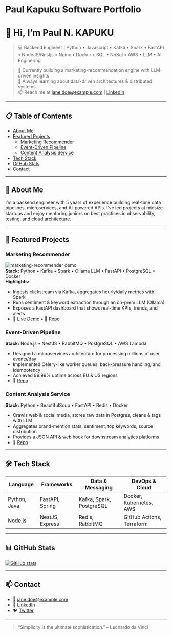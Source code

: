 # Paul Kapuku Software Portfolio
# 👋 Hi, I’m Paul N. KAPUKU

> 💻 Backend Engineer | Python • Javascript • Kafka • Spark • FastAPI • NodeJS/Nestjs • Nginx • Docker • SQL • NoSql • AWS • LLM • AI Enginering
  
> 🔭 Currently building a marketing-recommendation engine with LLM-driven insights  
> 🌱 Always learning about data-driven architectures & distributed systems  
> 📫 Reach me at jane.doe@example.com   |  [LinkedIn](https://linkedin.com/in/janedoe)

---

## 📋 Table of Contents

- [About Me](#about-me)  
- [Featured Projects](#featured-projects)  
  - [Marketing Recommender](#marketing-recommender)  
  - [Event-Driven Pipeline](#event-driven-pipeline)  
  - [Content Analysis Service](#content-analysis-service)  
- [Tech Stack](#tech-stack)  
- [GitHub Stats](#github-stats)  
- [Contact](#contact)

---

## 📝 About Me

I’m a backend engineer with 5 years of experience building real-time data pipelines, microservices, and AI-powered APIs. I’ve led projects at midsize startups and enjoy mentoring juniors on best practices in observability, testing, and cloud architecture.

---

## 🚀 Featured Projects

### Marketing Recommender  
![marketing-recommender demo](./assets/recommender.gif)  
**Stack:** Python • Kafka • Spark • Ollama LLM • FastAPI • PostgreSQL • Docker  
**Highlights:**  
- Ingests clickstream via Kafka, aggregates hourly/daily metrics with Spark  
- Runs sentiment & keyword extraction through an on-prem LLM (Ollama)  
- Exposes a FastAPI dashboard that shows real-time KPIs, trends, and alerts  
- 📝 [Live Demo](https://recommender.example.com) • 📖 [Repo](https://github.com/you/marketing-recommender)

### Event-Driven Pipeline  
**Stack:** Node.js • NestJS • RabbitMQ • PostgreSQL • AWS Lambda  
- Designed a microservices architecture for processing millions of user events/day  
- Implemented Celery-like worker queues, back-pressure handling, and idempotency  
- Achieved 99.99% uptime across EU & US regions  
- 📖 [Repo](https://github.com/you/event-pipeline)

### Content Analysis Service  
**Stack:** Python • BeautifulSoup • FastAPI • Redis • Docker  
- Crawls web & social media, stores raw data in Postgres, cleans & tags with LLM  
- Aggregates brand-mention stats: sentiment, top keywords, source distribution  
- Provides a JSON API & web hook for downstream analytics platforms  
- 📖 [Repo](https://github.com/you/content-analysis)

---

## 🛠 Tech Stack

| Language     | Frameworks       | Data & Messaging       | DevOps & Cloud    |
|--------------|------------------|------------------------|-------------------|
| Python, Java | FastAPI, Spring  | Kafka, Spark, PostgreSQL | Docker, Kubernetes, AWS |
| Node.js      | NestJS, Express  | Redis, RabbitMQ        | GitHub Actions, Terraform |

---

## 📊 GitHub Stats

[![GitHub stats](https://github-readme-stats.vercel.app/api?username=your-username&show_icons=true)](https://github.com/your-username)

---

## 📫 Contact

- 📧 jane.doe@example.com  
- 💼 [LinkedIn](https://linkedin.com/in/janedoe)  
- 🐦 [Twitter](https://twitter.com/janedoe)  

---

> “Simplicity is the ultimate sophistication.” – Leonardo da Vinci
